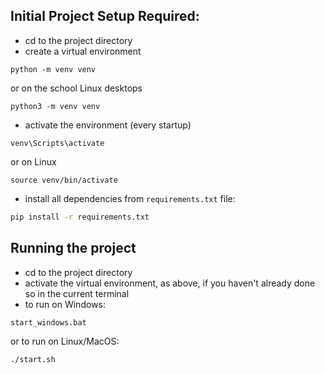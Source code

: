 ## Initial Project Setup Required:
* cd to the project directory
* create a virtual environment 
```
python -m venv venv
```
or on the school Linux desktops
```
python3 -m venv venv
```
* activate the environment (every startup)
```
venv\Scripts\activate
```
or on Linux
```
source venv/bin/activate
```
* install all dependencies from ```requirements.txt``` file:
```sh
pip install -r requirements.txt
```

## Running the project
* cd to the project directory
* activate the virtual environment, as above, if you haven't already done so in the current terminal
* to run on Windows:
```
start_windows.bat
```
or to run on Linux/MacOS:
```
./start.sh
```
